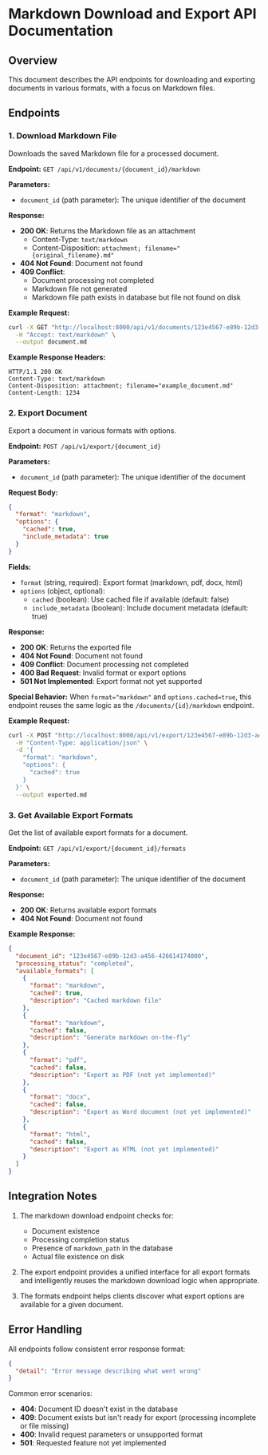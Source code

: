 # Markdown Download and Export API Documentation

## Overview

This document describes the API endpoints for downloading and exporting documents in various formats, with a focus on Markdown files.

## Endpoints

### 1. Download Markdown File

Downloads the saved Markdown file for a processed document.

**Endpoint:** `GET /api/v1/documents/{document_id}/markdown`

**Parameters:**
- `document_id` (path parameter): The unique identifier of the document

**Response:**
- **200 OK**: Returns the Markdown file as an attachment
  - Content-Type: `text/markdown`
  - Content-Disposition: `attachment; filename="{original_filename}.md"`
- **404 Not Found**: Document not found
- **409 Conflict**: 
  - Document processing not completed
  - Markdown file not generated
  - Markdown file path exists in database but file not found on disk

**Example Request:**
```bash
curl -X GET "http://localhost:8000/api/v1/documents/123e4567-e89b-12d3-a456-426614174000/markdown" \
  -H "Accept: text/markdown" \
  --output document.md
```

**Example Response Headers:**
```
HTTP/1.1 200 OK
Content-Type: text/markdown
Content-Disposition: attachment; filename="example_document.md"
Content-Length: 1234
```

### 2. Export Document

Export a document in various formats with options.

**Endpoint:** `POST /api/v1/export/{document_id}`

**Parameters:**
- `document_id` (path parameter): The unique identifier of the document

**Request Body:**
```json
{
  "format": "markdown",
  "options": {
    "cached": true,
    "include_metadata": true
  }
}
```

**Fields:**
- `format` (string, required): Export format (markdown, pdf, docx, html)
- `options` (object, optional):
  - `cached` (boolean): Use cached file if available (default: false)
  - `include_metadata` (boolean): Include document metadata (default: true)

**Response:**
- **200 OK**: Returns the exported file
- **404 Not Found**: Document not found
- **409 Conflict**: Document processing not completed
- **400 Bad Request**: Invalid format or export options
- **501 Not Implemented**: Export format not yet supported

**Special Behavior:**
When `format="markdown"` and `options.cached=true`, this endpoint reuses the same logic as the `/documents/{id}/markdown` endpoint.

**Example Request:**
```bash
curl -X POST "http://localhost:8000/api/v1/export/123e4567-e89b-12d3-a456-426614174000" \
  -H "Content-Type: application/json" \
  -d '{
    "format": "markdown",
    "options": {
      "cached": true
    }
  }' \
  --output exported.md
```

### 3. Get Available Export Formats

Get the list of available export formats for a document.

**Endpoint:** `GET /api/v1/export/{document_id}/formats`

**Parameters:**
- `document_id` (path parameter): The unique identifier of the document

**Response:**
- **200 OK**: Returns available export formats
- **404 Not Found**: Document not found

**Example Response:**
```json
{
  "document_id": "123e4567-e89b-12d3-a456-426614174000",
  "processing_status": "completed",
  "available_formats": [
    {
      "format": "markdown",
      "cached": true,
      "description": "Cached markdown file"
    },
    {
      "format": "markdown",
      "cached": false,
      "description": "Generate markdown on-the-fly"
    },
    {
      "format": "pdf",
      "cached": false,
      "description": "Export as PDF (not yet implemented)"
    },
    {
      "format": "docx",
      "cached": false,
      "description": "Export as Word document (not yet implemented)"
    },
    {
      "format": "html",
      "cached": false,
      "description": "Export as HTML (not yet implemented)"
    }
  ]
}
```

## Integration Notes

1. The markdown download endpoint checks for:
   - Document existence
   - Processing completion status
   - Presence of `markdown_path` in the database
   - Actual file existence on disk

2. The export endpoint provides a unified interface for all export formats and intelligently reuses the markdown download logic when appropriate.

3. The formats endpoint helps clients discover what export options are available for a given document.

## Error Handling

All endpoints follow consistent error response format:
```json
{
  "detail": "Error message describing what went wrong"
}
```

Common error scenarios:
- **404**: Document ID doesn't exist in the database
- **409**: Document exists but isn't ready for export (processing incomplete or file missing)
- **400**: Invalid request parameters or unsupported format
- **501**: Requested feature not yet implemented

